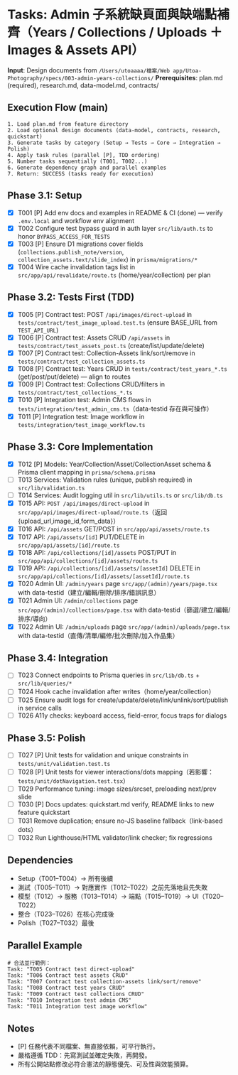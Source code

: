 # Tasks: Admin 子系統缺頁面與缺端點補齊（Years / Collections / Uploads ＋ Images & Assets API）

**Input**: Design documents from `/Users/utoaaaa/檔案/Web app/Utoa-Photography/specs/003-admin-years-collections/`
**Prerequisites**: plan.md (required), research.md, data-model.md, contracts/

## Execution Flow (main)
```
1. Load plan.md from feature directory
2. Load optional design documents (data-model, contracts, research, quickstart)
3. Generate tasks by category (Setup → Tests → Core → Integration → Polish)
4. Apply task rules (parallel [P], TDD ordering)
5. Number tasks sequentially (T001, T002...)
6. Generate dependency graph and parallel examples
7. Return: SUCCESS (tasks ready for execution)
```

## Phase 3.1: Setup
 - [X] T001 [P] Add env docs and examples in README & CI (done) — verify `.env.local` and workflow env alignment
 - [X] T002 Configure test bypass guard in auth layer `src/lib/auth.ts` to honor `BYPASS_ACCESS_FOR_TESTS`
 - [X] T003 [P] Ensure D1 migrations cover fields (`collections.publish_note/version`, `collection_assets.text/slide_index`) in `prisma/migrations/*`
- [X] T004 Wire cache invalidation tags list in `src/app/api/revalidate/route.ts` (home/year/collection) per plan

## Phase 3.2: Tests First (TDD)
- [X] T005 [P] Contract test: POST `/api/images/direct-upload` in `tests/contract/test_image_upload.test.ts` (ensure BASE_URL from `TEST_API_URL`)
 - [X] T006 [P] Contract test: Assets CRUD `/api/assets` in `tests/contract/test_assets_post.ts` (create/list/update/delete)
 - [X] T007 [P] Contract test: Collection-Assets link/sort/remove in `tests/contract/test_collection_assets.ts`
 - [X] T008 [P] Contract test: Years CRUD in `tests/contract/test_years_*.ts` (get/post/put/delete) — align to routes
 - [X] T009 [P] Contract test: Collections CRUD/filters in `tests/contract/test_collections_*.ts`
 - [X] T010 [P] Integration test: Admin CMS flows in `tests/integration/test_admin_cms.ts`（data-testid 存在與可操作）
 - [X] T011 [P] Integration test: Image workflow in `tests/integration/test_image_workflow.ts`

## Phase 3.3: Core Implementation
- [X] T012 [P] Models: Year/Collection/Asset/CollectionAsset schema & Prisma client mapping in `prisma/schema.prisma`
- [ ] T013 Services: Validation rules (unique, publish required) in `src/lib/validation.ts`
- [ ] T014 Services: Audit logging util in `src/lib/utils.ts` or `src/lib/db.ts`
 - [X] T015 API: `POST /api/images/direct-upload` in `src/app/api/images/direct-upload/route.ts`（返回 {upload_url,image_id,form_data}）
 - [X] T016 API: `/api/assets` GET/POST in `src/app/api/assets/route.ts`
 - [X] T017 API: `/api/assets/[id]` PUT/DELETE in `src/app/api/assets/[id]/route.ts`
 - [X] T018 API: `/api/collections/[id]/assets` POST/PUT in `src/app/api/collections/[id]/assets/route.ts`
 - [X] T019 API: `/api/collections/[id]/assets/[assetId]` DELETE in `src/app/api/collections/[id]/assets/[assetId]/route.ts`
- [X] T020 Admin UI: `/admin/years` page `src/app/(admin)/years/page.tsx` with data-testid（建立/編輯/刪除/排序/錯誤訊息）
- [X] T021 Admin UI: `/admin/collections` page `src/app/(admin)/collections/page.tsx` with data-testid（篩選/建立/編輯/排序/導向）
- [X] T022 Admin UI: `/admin/uploads` page `src/app/(admin)/uploads/page.tsx` with data-testid（直傳/清單/編修/批次刪除/加入作品集）

## Phase 3.4: Integration
- [ ] T023 Connect endpoints to Prisma queries in `src/lib/db.ts` + `src/lib/queries/*`
- [ ] T024 Hook cache invalidation after writes（home/year/collection）
- [ ] T025 Ensure audit logs for create/update/delete/link/unlink/sort/publish in service calls
- [ ] T026 A11y checks: keyboard access, field-error, focus traps for dialogs

## Phase 3.5: Polish
- [ ] T027 [P] Unit tests for validation and unique constraints in `tests/unit/validation.test.ts`
- [ ] T028 [P] Unit tests for viewer interactions/dots mapping（若影響：`tests/unit/dotNavigation.test.tsx`）
- [ ] T029 Performance tuning: image sizes/srcset, preloading next/prev slide
- [ ] T030 [P] Docs updates: quickstart.md verify, README links to new feature quickstart
- [ ] T031 Remove duplication; ensure no-JS baseline fallback（link-based dots）
- [ ] T032 Run Lighthouse/HTML validator/link checker; fix regressions

## Dependencies
- Setup（T001–T004）→ 所有後續
- 測試（T005–T011）→ 對應實作（T012–T022）之前先落地且先失敗
- 模型（T012）→ 服務（T013–T014）→ 端點（T015–T019）→ UI（T020–T022）
- 整合（T023–T026）在核心完成後
- Polish（T027–T032）最後

## Parallel Example
```
# 合法並行範例：
Task: "T005 Contract test direct-upload"
Task: "T006 Contract test assets CRUD"
Task: "T007 Contract test collection-assets link/sort/remove"
Task: "T008 Contract test years CRUD"
Task: "T009 Contract test collections CRUD"
Task: "T010 Integration test admin CMS"
Task: "T011 Integration test image workflow"
```

## Notes
- [P] 任務代表不同檔案、無直接依賴，可平行執行。
- 嚴格遵循 TDD：先寫測試並確定失敗，再開發。
- 所有公開站點修改必符合憲法的靜態優先、可及性與效能預算。
